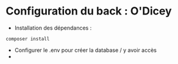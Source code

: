# Configuration du back : O'Dicey

- Installation des dépendances :
  
```
composer install
```

- Configurer le .env pour créer la database / y avoir accès
- 